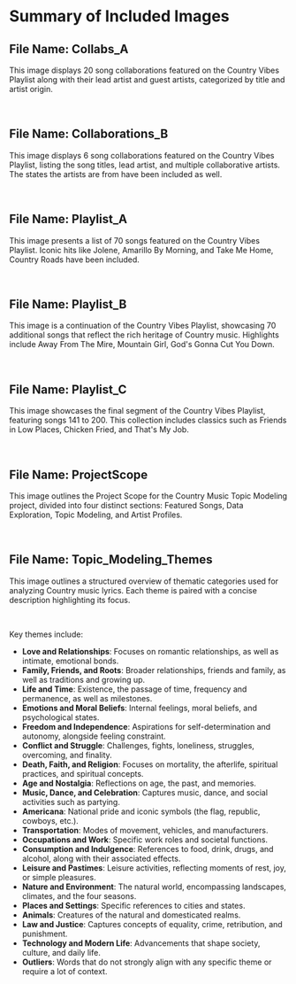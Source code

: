 # Summary of Included Images

## File Name: Collabs_A
This image displays 20 song collaborations featured on the Country Vibes Playlist along with their lead artist and guest artists, categorized by title and artist origin.

<br>

## File Name: Collaborations_B
This image displays 6 song collaborations featured on the Country Vibes Playlist, listing the song titles, lead artist, and multiple collaborative artists. The states the artists are from have been included as well.

<br>

## File Name: Playlist_A
This image presents a list of 70 songs featured on the Country Vibes Playlist. Iconic hits like Jolene, Amarillo By Morning, and Take Me Home, Country Roads have been included.

<br>

## File Name: Playlist_B
This image is a continuation of the Country Vibes Playlist, showcasing 70 additional songs that reflect the rich heritage of Country music. Highlights include Away From The Mire, Mountain Girl, God's Gonna Cut You Down.

<br>

## File Name: Playlist_C
This image showcases the final segment of the Country Vibes Playlist, featuring songs 141 to 200. This collection includes classics such as Friends in Low Places, Chicken Fried, and That's My Job.

<br>

## File Name: ProjectScope
This image outlines the Project Scope for the Country Music Topic Modeling project, divided into four distinct sections: Featured Songs, Data Exploration, Topic Modeling, and Artist Profiles.

<br>

## File Name: Topic_Modeling_Themes
This image outlines a structured overview of thematic categories used for analyzing Country music lyrics. Each theme is paired with a concise description highlighting its focus.

<br>

Key themes include:
- **Love and Relationships**: Focuses on romantic relationships, as well as intimate, emotional bonds.  
- **Family, Friends, and Roots**: Broader relationships, friends and family, as well as traditions and growing up.  
- **Life and Time**: Existence, the passage of time, frequency and permanence, as well as milestones.  
- **Emotions and Moral Beliefs**: Internal feelings, moral beliefs, and psychological states.  
- **Freedom and Independence**: Aspirations for self-determination and autonomy, alongside feeling constraint.  
- **Conflict and Struggle**: Challenges, fights, loneliness, struggles, overcoming, and finality.  
- **Death, Faith, and Religion**: Focuses on mortality, the afterlife, spiritual practices, and spiritual concepts.  
- **Age and Nostalgia**: Reflections on age, the past, and memories.  
- **Music, Dance, and Celebration**: Captures music, dance, and social activities such as partying.  
- **Americana**: National pride and iconic symbols (the flag, republic, cowboys, etc.).  
- **Transportation**: Modes of movement, vehicles, and manufacturers.  
- **Occupations and Work**: Specific work roles and societal functions.  
- **Consumption and Indulgence**: References to food, drink, drugs, and alcohol, along with their associated effects.  
- **Leisure and Pastimes**: Leisure activities, reflecting moments of rest, joy, or simple pleasures.  
- **Nature and Environment**: The natural world, encompassing landscapes, climates, and the four seasons.  
- **Places and Settings**: Specific references to cities and states.  
- **Animals**: Creatures of the natural and domesticated realms.  
- **Law and Justice**: Captures concepts of equality, crime, retribution, and punishment.  
- **Technology and Modern Life**: Advancements that shape society, culture, and daily life.  
- **Outliers**: Words that do not strongly align with any specific theme or require a lot of context.  

<br>

